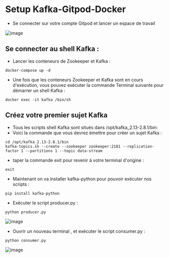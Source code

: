 # Setup Kafka-Gitpod-Docker
- Se connecter sur votre compte Gitpod et lancer un espace de travail 

![image](https://github.com/kplr-training/kafka-stream/assets/123749462/4b984153-5981-485a-90a9-9fe5bc8f9749)


## **Se connecter au shell Kafka** :
- Lancer les conteneurs de Zookeeper et Kafka :

```
docker-compose up -d
```
- Une fois que les conteneurs Zookeeper et Kafka sont en cours d'exécution, vous pouvez exécuter la commande Terminal suivante pour démarrer un shell Kafka :
```
docker exec -it kafka /bin/sh
```

## Créez votre premier sujet Kafka
- Tous les scripts shell Kafka sont situés dans /opt/kafka_2.13-2.8.1/bin:
- Voici la commande que vous devrez émettre pour créer un sujet Kafka :
```
cd /opt/kafka_2.13-2.8.1/bin
kafka-topics.sh --create --zookeeper zookeeper:2181 --replication-factor 1 --partitions 1 --topic data-stream
```
- taper la commande exit pour revenir à votre terminal d'origine :

```
exit
```

- Maintenant on va installer kafka-python pour pouvoir exécuter nos scripts :

```
pip install kafka-python
```
- Exécuter le script producer.py :

```
python producer.py
```
![image](https://github.com/kplr-training/kafka-stream/assets/123749462/d5e738ae-7428-4333-80f1-c34f16cbf7d6)


- Ouvrir un nouveau terminal , et exécuter le script consumer.py :
```
python consumer.py
```
![image](https://github.com/kplr-training/kafka-stream/assets/123749462/49176555-c9ac-46c5-b271-1c3c112c152f)
